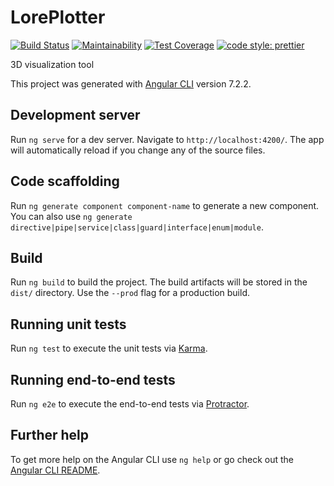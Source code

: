 # LorePlotter

[![Build Status](https://travis-ci.com/AlexAegis/loreplotter.svg?branch=master)](https://travis-ci.com/AlexAegis/loreplotter) [![Maintainability](https://api.codeclimate.com/v1/badges/9f9e5eb2c8a3ccd58f22/maintainability)](https://codeclimate.com/github/AlexAegis/loreplotter/maintainability) [![Test Coverage](https://api.codeclimate.com/v1/badges/9f9e5eb2c8a3ccd58f22/test_coverage)](https://codeclimate.com/github/AlexAegis/loreplotter/test_coverage) [![code style: prettier](https://img.shields.io/badge/code_style-prettier-ff69b4.svg)](https://github.com/prettier/prettier)

3D visualization tool

This project was generated with [Angular CLI](https://github.com/angular/angular-cli) version 7.2.2.

## Development server

Run `ng serve` for a dev server. Navigate to `http://localhost:4200/`. The app will automatically reload if you change any of the source files.

## Code scaffolding

Run `ng generate component component-name` to generate a new component. You can also use `ng generate directive|pipe|service|class|guard|interface|enum|module`.

## Build

Run `ng build` to build the project. The build artifacts will be stored in the `dist/` directory. Use the `--prod` flag for a production build.

## Running unit tests

Run `ng test` to execute the unit tests via [Karma](https://karma-runner.github.io).

## Running end-to-end tests

Run `ng e2e` to execute the end-to-end tests via [Protractor](http://www.protractortest.org/).

## Further help

To get more help on the Angular CLI use `ng help` or go check out the [Angular CLI README](https://github.com/angular/angular-cli/blob/master/README.md).
